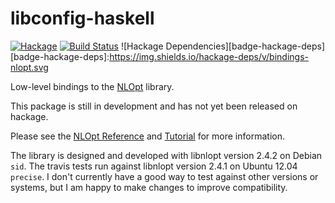 libconfig-haskell
=================

[![Hackage](https://img.shields.io/hackage/v/bindings-nlopt.svg)](https://hackage.haskell.org/package/bindings-nlopt) [![Build Status](https://secure.travis-ci.org/peddie/hs-bindings-nlopt.png?branch=master)](http://travis-ci.org/peddie/hs-bindings-nlopt)
![Hackage Dependencies][badge-hackage-deps]
[badge-hackage-deps]:https://img.shields.io/hackage-deps/v/bindings-nlopt.svg

Low-level bindings to the
[NLOpt](http://ab-initio.mit.edu/wiki/index.php/NLopt) library.

This package is still in development and has not yet been released on
hackage.

Please see the [NLOpt
Reference](http://ab-initio.mit.edu/wiki/index.php/NLopt_Reference)
and [Tutorial](http://ab-initio.mit.edu/wiki/index.php/NLopt_Tutorial)
for more information.

The library is designed and developed with libnlopt version 2.4.2 on
Debian `sid`.  The travis tests run against libnlopt version 2.4.1 on
Ubuntu 12.04 `precise`.  I don't currently have a good way to test
against other versions or systems, but I am happy to make changes to
improve compatibility.
